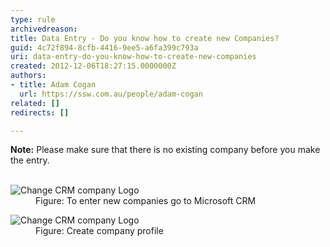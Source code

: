 ```yaml
---
type: rule
archivedreason: 
title: Data Entry - Do you know how to create new Companies?
guid: 4c72f894-8cfb-4416-9ee5-a6fa399c793a
uri: data-entry-do-you-know-how-to-create-new-companies
created: 2012-12-06T18:27:15.0000000Z
authors:
- title: Adam Cogan
  url: https://ssw.com.au/people/adam-cogan
related: []
redirects: []

---
```



<strong>Note&#58;</strong> Please make sure that there is no existing company before you make the entry.
<br><excerpt class='endintro'></excerpt><br>
<dl class="goodImage">
          <dt>
            <img src="/Communication/RulesToBetterCRMForUsers/PublishingImages/CRMCompany.gif" alt="Change CRM company Logo" />
          </dt>
          <dd>
            Figure&#58; To enter new companies go to Microsoft CRM
          </dd>
        </dl>
        <dl class="goodImage">
          <dt>
            <img src="/Communication/RulesToBetterCRMForUsers/PublishingImages/CRMNewCompanyInfo.gif" alt="Change CRM company Logo" />
          </dt>
          <dd>
            Figure&#58; Create company profile
          </dd>
        </dl>


